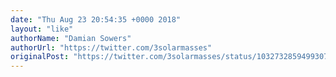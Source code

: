 ```yaml
---
date: "Thu Aug 23 20:54:35 +0000 2018"
layout: "like"
authorName: "Damian Sowers"
authorUrl: "https://twitter.com/3solarmasses"
originalPost: "https://twitter.com/3solarmasses/status/1032732859499307008"
---
```

